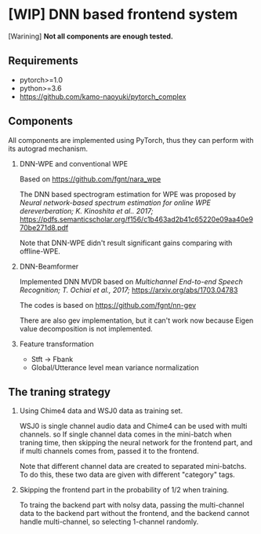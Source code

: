 # [WIP] DNN based frontend system

[Warining] **Not all components are enough tested.**

## Requirements

- pytorch>=1.0
- python>=3.6
- https://github.com/kamo-naoyuki/pytorch_complex


## Components
All components are implemented using PyTorch, thus they can perform with its autograd mechanism.

1. DNN-WPE and conventional WPE

    Based on https://github.com/fgnt/nara_wpe

    The DNN based spectrogram estimation for WPE was proposed by
    *Neural network-based spectrum estimation for online WPE dereverberation; K. Kinoshita et al.. 2017;*
    https://pdfs.semanticscholar.org/f156/c1b463ad2b41c65220e09aa40e970be271d8.pdf

    Note that DNN-WPE didn't result significant gains comparing with offline-WPE.

1. DNN-Beamformer

    Implemented DNN MVDR based on
    *Multichannel End-to-end Speech Recognition; T. Ochiai et al., 2017;*
    https://arxiv.org/abs/1703.04783

    The codes is based on https://github.com/fgnt/nn-gev

    There are also gev implementation, but it can't work now
    because Eigen value decomposition is not implemented.

1. Feature transformation
    - Stft -> Fbank
    - Global/Utterance level mean variance normalization


## The traning strategy

1. Using Chime4 data and WSJ0 data as training set.

    WSJ0 is single channel audio data and Chime4 can be used with multi channels.
    so If single channel data comes in the mini-batch when traning time,
    then skipping the neural network for the frontend part,
    and if multi channels comes from, passed it to the frontend.

    Note that different channel data are created to separated mini-batchs.
    To do this, these two data are given with different "category" tags.
1. Skipping the frontend part in the probability of 1/2 when training.

    To traing the backend part with nolsy data,
    passing the multi-channel data to the backend part without the frontend,
    and the backend cannot handle multi-channel, so selecting 1-channel randomly.

